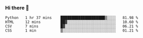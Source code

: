 ### Hi there 👋

<!--START_SECTION:waka-->

```text
Python   1 hr 37 mins    ████████████████████▒░░░░   81.98 %
HTML     12 mins         ██▓░░░░░░░░░░░░░░░░░░░░░░   10.60 %
CSV      7 mins          █▓░░░░░░░░░░░░░░░░░░░░░░░   06.21 %
CSS      1 min           ▒░░░░░░░░░░░░░░░░░░░░░░░░   01.21 %
```

<!--END_SECTION:waka-->
<!--
**Boombag0607/Boombag0607** is a ✨ _special_ ✨ repository because its `README.md` (this file) appears on your GitHub profile.

Here are some ideas to get you started:

- 🔭 I’m currently working on ...
- 🌱 I’m currently learning ...
- 👯 I’m looking to collaborate on ...
- 🤔 I’m looking for help with ...
- 💬 Ask me about ...
- 📫 How to reach me: ...
- 😄 Pronouns: ...
- ⚡ Fun fact: ...
-->

